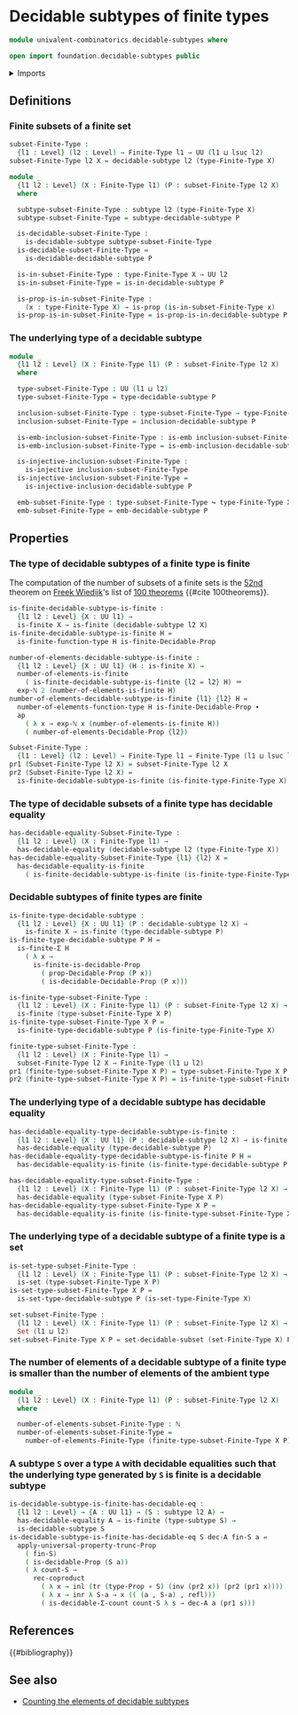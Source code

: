 # Decidable subtypes of finite types

```agda
module univalent-combinatorics.decidable-subtypes where

open import foundation.decidable-subtypes public
```

<details><summary>Imports</summary>

```agda
open import elementary-number-theory.exponentiation-natural-numbers
open import elementary-number-theory.natural-numbers

open import foundation.action-on-identifications-functions
open import foundation.coproduct-types
open import foundation.decidable-equality
open import foundation.decidable-propositions
open import foundation.embeddings
open import foundation.function-types
open import foundation.identity-types
open import foundation.injective-maps
open import foundation.propositional-truncations
open import foundation.propositions
open import foundation.sets
open import foundation.subtypes
open import foundation.transport-along-identifications
open import foundation.universe-levels

open import univalent-combinatorics.decidable-dependent-pair-types
open import univalent-combinatorics.dependent-pair-types
open import univalent-combinatorics.equality-finite-types
open import univalent-combinatorics.finite-types
open import univalent-combinatorics.function-types
```

</details>

## Definitions

### Finite subsets of a finite set

```agda
subset-Finite-Type :
  {l1 : Level} (l2 : Level) → Finite-Type l1 → UU (l1 ⊔ lsuc l2)
subset-Finite-Type l2 X = decidable-subtype l2 (type-Finite-Type X)

module _
  {l1 l2 : Level} (X : Finite-Type l1) (P : subset-Finite-Type l2 X)
  where

  subtype-subset-Finite-Type : subtype l2 (type-Finite-Type X)
  subtype-subset-Finite-Type = subtype-decidable-subtype P

  is-decidable-subset-Finite-Type :
    is-decidable-subtype subtype-subset-Finite-Type
  is-decidable-subset-Finite-Type =
    is-decidable-decidable-subtype P

  is-in-subset-Finite-Type : type-Finite-Type X → UU l2
  is-in-subset-Finite-Type = is-in-decidable-subtype P

  is-prop-is-in-subset-Finite-Type :
    (x : type-Finite-Type X) → is-prop (is-in-subset-Finite-Type x)
  is-prop-is-in-subset-Finite-Type = is-prop-is-in-decidable-subtype P
```

### The underlying type of a decidable subtype

```agda
module _
  {l1 l2 : Level} (X : Finite-Type l1) (P : subset-Finite-Type l2 X)
  where

  type-subset-Finite-Type : UU (l1 ⊔ l2)
  type-subset-Finite-Type = type-decidable-subtype P

  inclusion-subset-Finite-Type : type-subset-Finite-Type → type-Finite-Type X
  inclusion-subset-Finite-Type = inclusion-decidable-subtype P

  is-emb-inclusion-subset-Finite-Type : is-emb inclusion-subset-Finite-Type
  is-emb-inclusion-subset-Finite-Type = is-emb-inclusion-decidable-subtype P

  is-injective-inclusion-subset-Finite-Type :
    is-injective inclusion-subset-Finite-Type
  is-injective-inclusion-subset-Finite-Type =
    is-injective-inclusion-decidable-subtype P

  emb-subset-Finite-Type : type-subset-Finite-Type ↪ type-Finite-Type X
  emb-subset-Finite-Type = emb-decidable-subtype P
```

## Properties

### The type of decidable subtypes of a finite type is finite

The computation of the number of subsets of a finite sets is the
[52nd](literature.100-theorems.md#52) theorem on
[Freek Wiedijk](http://www.cs.ru.nl/F.Wiedijk/)'s list of
[100 theorems](literature.100-theorems.md) {{#cite 100theorems}}.

```agda
is-finite-decidable-subtype-is-finite :
  {l1 l2 : Level} {X : UU l1} →
  is-finite X → is-finite (decidable-subtype l2 X)
is-finite-decidable-subtype-is-finite H =
  is-finite-function-type H is-finite-Decidable-Prop

number-of-elements-decidable-subtype-is-finite :
  {l1 l2 : Level} {X : UU l1} (H : is-finite X) →
  number-of-elements-is-finite
    ( is-finite-decidable-subtype-is-finite {l2 = l2} H) ＝
  exp-ℕ 2 (number-of-elements-is-finite H)
number-of-elements-decidable-subtype-is-finite {l1} {l2} H =
  number-of-elements-function-type H is-finite-Decidable-Prop ∙
  ap
    ( λ x → exp-ℕ x (number-of-elements-is-finite H))
    ( number-of-elements-Decidable-Prop {l2})

Subset-Finite-Type :
  {l1 : Level} (l2 : Level) → Finite-Type l1 → Finite-Type (l1 ⊔ lsuc l2)
pr1 (Subset-Finite-Type l2 X) = subset-Finite-Type l2 X
pr2 (Subset-Finite-Type l2 X) =
  is-finite-decidable-subtype-is-finite (is-finite-type-Finite-Type X)
```

### The type of decidable subsets of a finite type has decidable equality

```agda
has-decidable-equality-Subset-Finite-Type :
  {l1 l2 : Level} (X : Finite-Type l1) →
  has-decidable-equality (decidable-subtype l2 (type-Finite-Type X))
has-decidable-equality-Subset-Finite-Type {l1} {l2} X =
  has-decidable-equality-is-finite
    ( is-finite-decidable-subtype-is-finite (is-finite-type-Finite-Type X))
```

### Decidable subtypes of finite types are finite

```agda
is-finite-type-decidable-subtype :
  {l1 l2 : Level} {X : UU l1} (P : decidable-subtype l2 X) →
    is-finite X → is-finite (type-decidable-subtype P)
is-finite-type-decidable-subtype P H =
  is-finite-Σ H
    ( λ x →
      is-finite-is-decidable-Prop
        ( prop-Decidable-Prop (P x))
        ( is-decidable-Decidable-Prop (P x)))

is-finite-type-subset-Finite-Type :
  {l1 l2 : Level} (X : Finite-Type l1) (P : subset-Finite-Type l2 X) →
  is-finite (type-subset-Finite-Type X P)
is-finite-type-subset-Finite-Type X P =
  is-finite-type-decidable-subtype P (is-finite-type-Finite-Type X)

finite-type-subset-Finite-Type :
  {l1 l2 : Level} (X : Finite-Type l1) →
  subset-Finite-Type l2 X → Finite-Type (l1 ⊔ l2)
pr1 (finite-type-subset-Finite-Type X P) = type-subset-Finite-Type X P
pr2 (finite-type-subset-Finite-Type X P) = is-finite-type-subset-Finite-Type X P
```

### The underlying type of a decidable subtype has decidable equality

```agda
has-decidable-equality-type-decidable-subtype-is-finite :
  {l1 l2 : Level} {X : UU l1} (P : decidable-subtype l2 X) → is-finite X →
  has-decidable-equality (type-decidable-subtype P)
has-decidable-equality-type-decidable-subtype-is-finite P H =
  has-decidable-equality-is-finite (is-finite-type-decidable-subtype P H)

has-decidable-equality-type-subset-Finite-Type :
  {l1 l2 : Level} (X : Finite-Type l1) (P : subset-Finite-Type l2 X) →
  has-decidable-equality (type-subset-Finite-Type X P)
has-decidable-equality-type-subset-Finite-Type X P =
  has-decidable-equality-is-finite (is-finite-type-subset-Finite-Type X P)
```

### The underlying type of a decidable subtype of a finite type is a set

```agda
is-set-type-subset-Finite-Type :
  {l1 l2 : Level} (X : Finite-Type l1) (P : subset-Finite-Type l2 X) →
  is-set (type-subset-Finite-Type X P)
is-set-type-subset-Finite-Type X P =
  is-set-type-decidable-subtype P (is-set-type-Finite-Type X)

set-subset-Finite-Type :
  {l1 l2 : Level} (X : Finite-Type l1) (P : subset-Finite-Type l2 X) →
  Set (l1 ⊔ l2)
set-subset-Finite-Type X P = set-decidable-subset (set-Finite-Type X) P
```

### The number of elements of a decidable subtype of a finite type is smaller than the number of elements of the ambient type

```agda
module _
  {l1 l2 : Level} (X : Finite-Type l1) (P : subset-Finite-Type l2 X)
  where

  number-of-elements-subset-Finite-Type : ℕ
  number-of-elements-subset-Finite-Type =
    number-of-elements-Finite-Type (finite-type-subset-Finite-Type X P)
```

### A subtype `S` over a type `A` with decidable equalities such that the underlying type generated by `S` is finite is a decidable subtype

```agda
is-decidable-subtype-is-finite-has-decidable-eq :
  {l1 l2 : Level} → {A : UU l1} → (S : subtype l2 A) →
  has-decidable-equality A → is-finite (type-subtype S) →
  is-decidable-subtype S
is-decidable-subtype-is-finite-has-decidable-eq S dec-A fin-S a =
  apply-universal-property-trunc-Prop
    ( fin-S)
    ( is-decidable-Prop (S a))
    ( λ count-S →
      rec-coproduct
        ( λ x → inl (tr (type-Prop ∘ S) (inv (pr2 x)) (pr2 (pr1 x))))
        ( λ x → inr λ S-a → x (( (a , S-a) , refl)))
        ( is-decidable-Σ-count count-S λ s → dec-A a (pr1 s)))
```

## References

{{#bibliography}}

## See also

- [Counting the elements of decidable subtypes](univalent-combinatorics.counting-decidable-subtypes.md)
